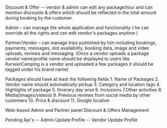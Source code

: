

Discount & Offer -- vendor & admin can edit any package/tour and can mention discounts & offers which should be reflected in the total amount during booking by the customer.

Admin – can manage the whole application and functionality ( he can override all the rights and can edit vendor's packages anytime )

Partner/Vendor – can manage trips published by him including bookings, payments, messages, slot availability, booking data, image and video uploads, reviews and messaging.  (Once a vendor uploads a package vendor name/profile name should be displayed to users like KarwanCamping is a vendor and uploaded a few packages it should be tagged under his brand name)

Packages should have at least the following fields 1. Name of Packages 2. Vendor name should automatically pickup 3. Category and location tags 4. Highlights of package 5. Itinerary day wise 6. Inclusions 7.Other activities 8. Media(Images/videos) 9. Previous reviews from social media by other customers 10. Price & discount        11. Google location

Web-based Admin and Partner panel
 Discount & Offers Management




Pending Api's
-- Admin Update Profile
-- Vendor Update Profile
